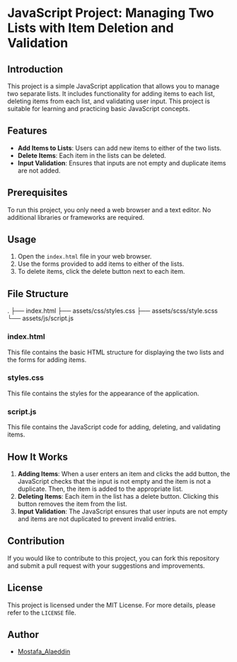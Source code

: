 # JavaScript Project: Managing Two Lists with Item Deletion and Validation

## Introduction
This project is a simple JavaScript application that allows you to manage two separate lists. It includes functionality for adding items to each list, deleting items from each list, and validating user input. This project is suitable for learning and practicing basic JavaScript concepts.

## Features
- **Add Items to Lists**: Users can add new items to either of the two lists.
- **Delete Items**: Each item in the lists can be deleted.
- **Input Validation**: Ensures that inputs are not empty and duplicate items are not added.

## Prerequisites
To run this project, you only need a web browser and a text editor. No additional libraries or frameworks are required.

## Usage
1. Open the `index.html` file in your web browser.
2. Use the forms provided to add items to either of the lists.
3. To delete items, click the delete button next to each item.

## File Structure

.
├── index.html
├── assets/css/styles.css
├── assets/scss/style.scss
└── assets/js/script.js


### index.html
This file contains the basic HTML structure for displaying the two lists and the forms for adding items.

### styles.css
This file contains the styles for the appearance of the application.

### script.js
This file contains the JavaScript code for adding, deleting, and validating items.

## How It Works
1. **Adding Items**: When a user enters an item and clicks the add button, the JavaScript checks that the input is not empty and the item is not a duplicate. Then, the item is added to the appropriate list.
2. **Deleting Items**: Each item in the list has a delete button. Clicking this button removes the item from the list.
3. **Input Validation**: The JavaScript ensures that user inputs are not empty and items are not duplicated to prevent invalid entries.

## Contribution
If you would like to contribute to this project, you can fork this repository and submit a pull request with your suggestions and improvements.

## License
This project is licensed under the MIT License. For more details, please refer to the `LICENSE` file.

## Author
- [Mostafa_Alaeddin](https://github.com/MALB1993)
